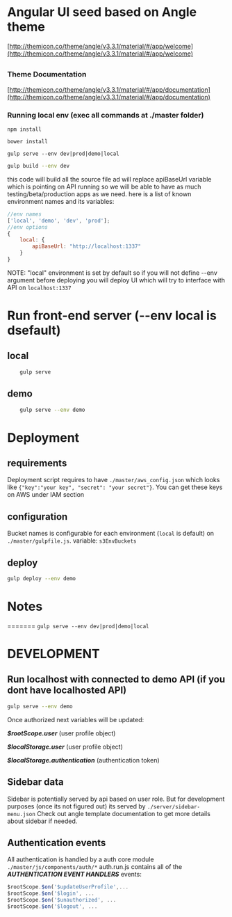 # Angular UI seed based on Angle theme
[http://themicon.co/theme/angle/v3.3.1/material/#/app/welcome](http://themicon.co/theme/angle/v3.3.1/material/#/app/welcome)
## 

### Theme Documentation
[http://themicon.co/theme/angle/v3.3.1/material/#/app/documentation](http://themicon.co/theme/angle/v3.3.1/material/#/app/documentation)

### Running local env (exec all commands at ./master folder)
```npm install```


```bower install```

```gulp serve --env dev|prod|demo|local```

```bash
gulp build --env dev
```

this code will build all the source file ad will replace apiBaseUrl variable which is pointing on API running so we will be able to have as much testing/beta/production apps as we need.
here is a list of known  environment names and its variables: 

```javascript
//env names 
['local', 'demo', 'dev', 'prod'];
//env options
{
    local: {
        apiBaseUrl: "http://localhost:1337"
    }
}
```

NOTE: "local" environment is set by default so if you will not define --env argument before deploying you will deploy UI which will try to interface with API on `localhost:1337`

# Run front-end server (--env local is dsefault)

## local

```bash
    gulp serve
```
## demo

```bash
    gulp serve --env demo 
```

# Deployment

## requirements

Deployment script requires to have `./master/aws_config.json` which looks like `{"key":"your key", "secret": "your secret"}`.
You can get these keys on AWS under IAM section

## configuration

Bucket names is configurable for each environment (`local` is default) on `./master/gulpfile.js`. variable: `s3EnvBuckets`

## deploy


```bash
gulp deploy --env demo
```
# Notes

=======
```gulp serve --env dev|prod|demo|local```

# DEVELOPMENT

## Run localhost with connected to demo API (if you dont have localhosted API)

```bash
gulp serve --env demo
```


Once authorized next variables will be updated:

***$rootScope.user*** (user profile object)

***$localStorage.user*** (user profile object)

***$localStorage.authentication*** (authentication token)


## Sidebar data

Sidebar is potentially served by api based on user role.
But for development purposes (once its not figured out) its served by `./server/sidebar-menu.json`
Check out angle template documentation to get more details about sidebar if needed.

## Authentication events


All authentication is handled by a auth core module `./master/js/components/auth/*`
auth.run.js contains all of the ***AUTHENTICATION EVENT HANDLERS***
events: 

```javascript
$rootScope.$on('$updateUserProfile',...
$rootScope.$on('$login', ...
$rootScope.$on('$unauthorized', ...
$rootScope.$on('$logout', ...

```
